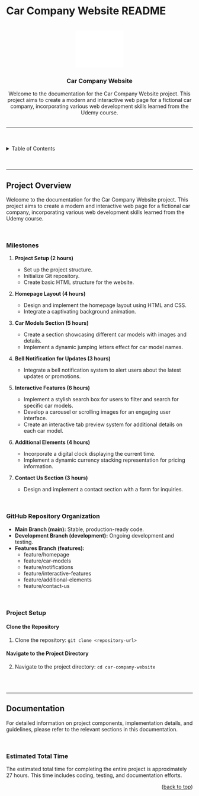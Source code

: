 # Car Company Website README

<a name="readme-top"></a>

<!-- PROJECT LOGO -->
<br />
<div align="center">
  <a href="https://github.com/zyx-0314/">
    <img src="./Docs/nyebe_white.png" alt="Car Company Logo" width="130" height="100">
  </a>

  <h3 align="center">Car Company Website</h3>
</div>
<div align="center">
  Welcome to the documentation for the Car Company Website project. This project aims to create a modern and interactive web page for a fictional car company, incorporating various web development skills learned from the Udemy course.
</div>

<br />

---

<br />
<br />

<!-- TABLE OF CONTENTS -->

<details>
  <summary>Table of Contents</summary>
  <ol>
    <li>
      <a href="#project-overview">Project Overview</a>
    </li>
    <li>
      <a href="#milestones">Milestones</a>
    </li>
    <li>
      <a href="#github-repository-organization">GitHub Repository Organization</a>
    </li>
    <li>
      <a href="#project-setup">Project Setup</a>
      <ul>
        <li><a href="#clone-the-repository">Clone the Repository</a></li>
        <li><a href="#navigate-to-the-project-directory">Navigate to the Project Directory</a></li>
      </ul>
    </li>
    <li>
      <a href="#github-repository-organization">GitHub Repository Organization</a>
    </li>
    <li>
      <a href="#documentation">Documentation</a>
    </li>
    <li>
      <a href="#estimated-total-time">Estimated Total Time</a>
    </li>
  </ol>
</details>

<br />
<br />

---

## Project Overview

Welcome to the documentation for the Car Company Website project. This project aims to create a modern and interactive web page for a fictional car company, incorporating various web development skills learned from the Udemy course.

<br />

### Milestones

1. **Project Setup (2 hours)**
   - Set up the project structure.
   - Initialize Git repository.
   - Create basic HTML structure for the website.

2. **Homepage Layout (4 hours)**
   - Design and implement the homepage layout using HTML and CSS.
   - Integrate a captivating background animation.

3. **Car Models Section (5 hours)**
   - Create a section showcasing different car models with images and details.
   - Implement a dynamic jumping letters effect for car model names.

4. **Bell Notification for Updates (3 hours)**
   - Integrate a bell notification system to alert users about the latest updates or promotions.

5. **Interactive Features (6 hours)**
   - Implement a stylish search box for users to filter and search for specific car models.
   - Develop a carousel or scrolling images for an engaging user interface.
   - Create an interactive tab preview system for additional details on each car model.

6. **Additional Elements (4 hours)**
   - Incorporate a digital clock displaying the current time.
   - Implement a dynamic currency stacking representation for pricing information.

7. **Contact Us Section (3 hours)**
   - Design and implement a contact section with a form for inquiries.

<br />

### GitHub Repository Organization

- **Main Branch (main):** Stable, production-ready code.
- **Development Branch (development):** Ongoing development and testing.
- **Features Branch (features):**
  - feature/homepage
  - feature/car-models
  - feature/notifications
  - feature/interactive-features
  - feature/additional-elements
  - feature/contact-us

<br />

### Project Setup

#### Clone the Repository

1. Clone the repository: `git clone <repository-url>`

#### Navigate to the Project Directory

2. Navigate to the project directory: `cd car-company-website`

<br />
<br />

---

## Documentation

For detailed information on project components, implementation details, and guidelines, please refer to the relevant sections in this documentation.

<br />

### Estimated Total Time

The estimated total time for completing the entire project is approximately 27 hours. This time includes coding, testing, and documentation efforts.

<div align="right">(<a href="#readme-top">back to top</a>)</div>
